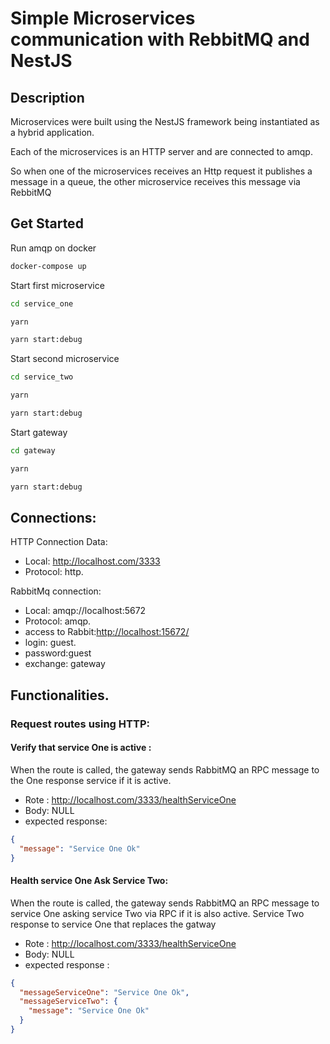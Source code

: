 # Simple Microservices communication with RebbitMQ and NestJS

## Description

Microservices were built using the NestJS framework being instantiated as a hybrid application.

Each of the microservices is an HTTP server and are connected to amqp.

So when one of the microservices receives an Http request it publishes a message in a queue, the other microservice receives this message via RebbitMQ

## Get Started

Run amqp on docker

```bash
docker-compose up
```

Start first microservice

```bash
cd service_one

yarn

yarn start:debug
```

Start second microservice

```bash
cd service_two

yarn

yarn start:debug
```

Start gateway

```bash
cd gateway

yarn

yarn start:debug
```

## Connections:

HTTP Connection Data:

- Local: http://localhost.com/3333
- Protocol: http.

RabbitMq connection:

- Local: amqp://localhost:5672
- Protocol: amqp.
- access to Rabbit:[http://localhost:15672/](http://localhost:15672/)
- login: guest.
- password:guest
- exchange: gateway

## Functionalities.

### Request routes using HTTP:

#### Verify that service One is active :

When the route is called, the gateway sends RabbitMQ an RPC message to the One response service if it is active.

- Rote : http://localhost.com/3333/healthServiceOne
- Body: NULL
- expected response:

```json
{
  "message": "Service One Ok"
}
```

#### Health service One Ask Service Two:

When the route is called, the gateway sends RabbitMQ an RPC message to service One asking service Two via RPC if it is also active. Service Two response to service One that replaces the gatway

- Rote : http://localhost.com/3333/healthServiceOne
- Body: NULL
- expected response :

```json
{
  "messageServiceOne": "Service One Ok",
  "messageServiceTwo": {
    "message": "Service One Ok"
  }
}
```
